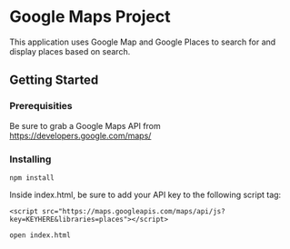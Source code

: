 # Google Maps Project

This application uses Google Map and Google Places to search for and display places based on search.

## Getting Started

### Prerequisities

Be sure to grab a Google Maps API from https://developers.google.com/maps/

### Installing

```
npm install
```

Inside index.html, be sure to add your API key to the following script tag:

```
<script src="https://maps.googleapis.com/maps/api/js?key=KEYHERE&libraries=places"></script>
```

```
open index.html
```